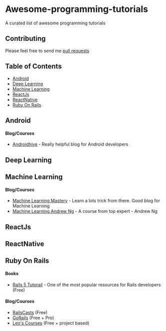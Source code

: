 # Awesome-programming-tutorials

A curated list of awesome programming tutorials

## Contributing

Please feel free to send me [pull requests](https://github.com/TranBaVinhSon/awesome-programming-tutorials/pulls)

## Table of Contents

  - [Android](#android)
  - [Deep Learning](#deep-learning)
  - [Machine Learning](#machine-learning)
  - [ReactJs](#reactjs)
  - [ReactNative](#reactnavtive)
  - [Ruby On Rails](#ruby-on-rails)

## Android

#### Blog/Courses
* [Androidhive](https://www.androidhive.info/) - Really helpful blog for Android developers

## Deep Learning  

## Machine Learning

#### Blog/Courses
* [Machine Learning Mastery](https://machinelearningmastery.com/) - Learn a lots trick from there. Good blog for Machine Learning
* [Machine Learning Andrew Ng](https://www.coursera.org/learn/machine-learning) - A course from top expert - Andrew Ng

## ReactJs

## ReactNative

## Ruby On Rails

#### Books
* [Rails 5 Tutorail](https://www.railstutorial.org/) - One of the most popular resources for Rails developers (Free)

#### Blog/Courses
* [RailsCasts](http://railscasts.com/) (Free)
* [GoRails](http://gorails.com/) (Free + Pro)
* [Leo's Courses](https://code4startup.com/projects) (Free + project based)
